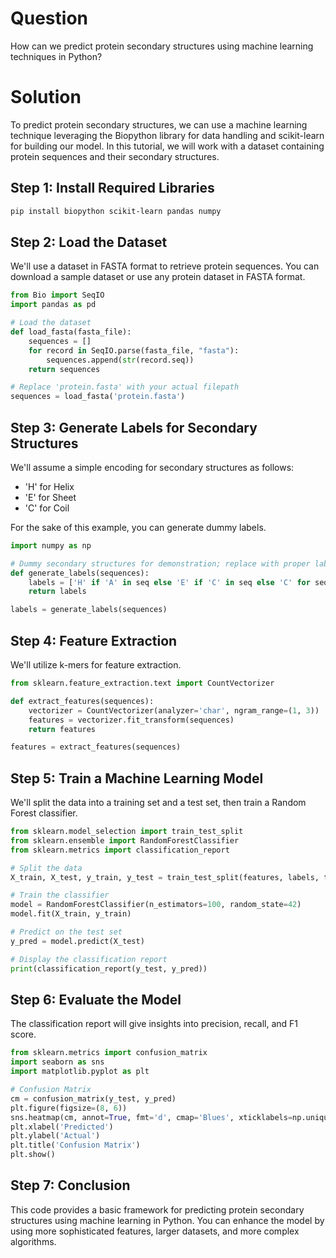 # Question
How can we predict protein secondary structures using machine learning techniques in Python?

# Solution

To predict protein secondary structures, we can use a machine learning technique leveraging the Biopython library for data handling and scikit-learn for building our model. In this tutorial, we will work with a dataset containing protein sequences and their secondary structures.

## Step 1: Install Required Libraries

```bash
pip install biopython scikit-learn pandas numpy
```

## Step 2: Load the Dataset

We'll use a dataset in FASTA format to retrieve protein sequences. You can download a sample dataset or use any protein dataset in FASTA format.

```python
from Bio import SeqIO
import pandas as pd

# Load the dataset
def load_fasta(fasta_file):
    sequences = []
    for record in SeqIO.parse(fasta_file, "fasta"):
        sequences.append(str(record.seq))
    return sequences

# Replace 'protein.fasta' with your actual filepath
sequences = load_fasta('protein.fasta')
```

## Step 3: Generate Labels for Secondary Structures

We'll assume a simple encoding for secondary structures as follows: 
- 'H' for Helix
- 'E' for Sheet
- 'C' for Coil

For the sake of this example, you can generate dummy labels.

```python
import numpy as np

# Dummy secondary structures for demonstration; replace with proper labels
def generate_labels(sequences):
    labels = ['H' if 'A' in seq else 'E' if 'C' in seq else 'C' for seq in sequences]
    return labels

labels = generate_labels(sequences)
```

## Step 4: Feature Extraction

We'll utilize k-mers for feature extraction.

```python
from sklearn.feature_extraction.text import CountVectorizer

def extract_features(sequences):
    vectorizer = CountVectorizer(analyzer='char', ngram_range=(1, 3))  # 1 to 3-mers
    features = vectorizer.fit_transform(sequences)
    return features

features = extract_features(sequences)
```

## Step 5: Train a Machine Learning Model

We'll split the data into a training set and a test set, then train a Random Forest classifier.

```python
from sklearn.model_selection import train_test_split
from sklearn.ensemble import RandomForestClassifier
from sklearn.metrics import classification_report

# Split the data
X_train, X_test, y_train, y_test = train_test_split(features, labels, test_size=0.2, random_state=42)

# Train the classifier
model = RandomForestClassifier(n_estimators=100, random_state=42)
model.fit(X_train, y_train)

# Predict on the test set
y_pred = model.predict(X_test)

# Display the classification report
print(classification_report(y_test, y_pred))
```

## Step 6: Evaluate the Model

The classification report will give insights into precision, recall, and F1 score.

```python
from sklearn.metrics import confusion_matrix
import seaborn as sns
import matplotlib.pyplot as plt

# Confusion Matrix
cm = confusion_matrix(y_test, y_pred)
plt.figure(figsize=(8, 6))
sns.heatmap(cm, annot=True, fmt='d', cmap='Blues', xticklabels=np.unique(labels), yticklabels=np.unique(labels))
plt.xlabel('Predicted')
plt.ylabel('Actual')
plt.title('Confusion Matrix')
plt.show()
```

## Step 7: Conclusion

This code provides a basic framework for predicting protein secondary structures using machine learning in Python. You can enhance the model by using more sophisticated features, larger datasets, and more complex algorithms.